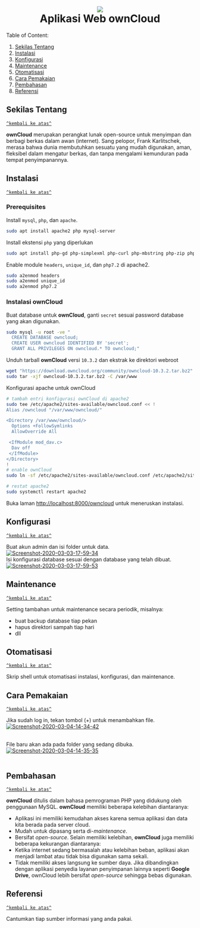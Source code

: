 <h1 id="top" align="center"><img src="https://upload.wikimedia.org/wikipedia/commons/f/f6/OwnCloud_logo_and_wordmark.svg"><br />Aplikasi Web ownCloud</h1>

Table of Content:

1. [Sekilas Tentang](#sekilas-tentang)
2. [Instalasi](#instalasi)
3. [Konfigurasi](#konfigurasi)
4. [Maintenance](#maintenance)
5. [Otomatisasi](#otomatisasi)
6. [Cara Pemakaian](#cara-pemakaian)
7. [Pembahasan](#pembahasan)
8. [Referensi](#referensi)

## Sekilas Tentang
[`^kembali ke atas^`](#top)

__ownCloud__ merupakan perangkat lunak open-source untuk menyimpan dan berbagi berkas dalam awan (internet). Sang pelopor, Frank Karlitschek, merasa bahwa dunia membutuhkan sesuatu yang mudah digunakan, aman, fleksibel dalam mengatur berkas, dan tanpa mengalami kemunduran pada tempat penyimpanannya.

## Instalasi
[`^kembali ke atas^`](#top)
### Prerequisites
Install `mysql`, `php`, dan `apache`.
```sh
sudo apt install apache2 php mysql-server
```
Install ekstensi `php` yang diperlukan
```sh
sudo apt install php-gd php-simplexml php-curl php-mbstring php-zip php-dom php-xmlwriter php-intl php-mysql php-zip php-intl
```
Enable module `headers`, `unique_id`, dan `php7.2` di apache2.
```sh
sudo a2enmod headers
sudo a2enmod unique_id
sudo a2enmod php7.2
```
### Instalasi ownCloud
Buat database untuk __ownCloud__, ganti `secret` sesuai password database yang akan digunakan.
```sh
sudo mysql -u root -ve "
  CREATE DATABASE owncloud;
  CREATE USER owncloud IDENTIFIED BY 'secret';
  GRANT ALL PRIVILEGES ON owncloud.* TO owncloud;"
```
Unduh tarball __ownCloud__ versi `10.3.2` dan ekstrak ke direktori webroot
```sh
wget "https://download.owncloud.org/community/owncloud-10.3.2.tar.bz2"
sudo tar -xjf owncloud-10.3.2.tar.bz2 -C /var/www
```
Konfigurasi apache untuk ownCloud
```sh
# tambah entri konfigurasi ownCloud di apache2
sudo tee /etc/apache2/sites-available/owncloud.conf << !
Alias /owncloud "/var/www/owncloud/"

<Directory /var/www/owncloud/>
  Options +FollowSymlinks
  AllowOverride All

 <IfModule mod_dav.c>
  Dav off
 </IfModule>
</Directory>
!
# enable ownCloud
sudo ln -sf /etc/apache2/sites-available/owncloud.conf /etc/apache2/sites-enabled/owncloud.conf

# restat apache2
sudo systemctl restart apache2
```
Buka laman [http://localhost:8000/owncloud](http://localhost:8000/owncloud) untuk meneruskan instalasi.
## Konfigurasi
[`^kembali ke atas^`](#top)

Buat akun admin dan isi folder untuk data.
<a href="https://ibb.co/72dyncM"><img src="https://i.ibb.co/4PnN8yv/Screenshot-2020-03-03-17-59-34.png" alt="Screenshot-2020-03-03-17-59-34" border="0" /></a><br/>
Isi konfigurasi database sesuai dengan database yang telah dibuat.
<a href="https://ibb.co/jvSbZrv"><img src="https://i.ibb.co/qMv7FrM/Screenshot-2020-03-03-17-59-53.png" alt="Screenshot-2020-03-03-17-59-53" border="0"></a><br/>

##  Maintenance
[`^kembali ke atas^`](#top)

Setting tambahan untuk maintenance secara periodik, misalnya:
- buat backup database tiap pekan
- hapus direktori sampah tiap hari
- dll


## Otomatisasi
[`^kembali ke atas^`](#top)

Skrip shell untuk otomatisasi instalasi, konfigurasi, dan maintenance.


## Cara Pemakaian
[`^kembali ke atas^`](#top)

Jika sudah log in, tekan tombol (+) untuk menambahkan file.
<a href="https://ibb.co/TLQYS7B"><img src="https://i.ibb.co/Kwtbkfj/Screenshot-2020-03-04-14-34-42.png" alt="Screenshot-2020-03-04-14-34-42" border="0"></a><br /><a target='_blank' href='https://id.imgbb.com/'></a><br />

File baru akan ada pada folder yang sedang dibuka.
<a href="https://ibb.co/vQQPSxq"><img src="https://i.ibb.co/jWWMSvf/Screenshot-2020-03-04-14-35-35.png" alt="Screenshot-2020-03-04-14-35-35" border="0"></a><br /><a target='_blank' href='https://id.imgbb.com/'></a><br />

## Pembahasan
[`^kembali ke atas^`](#top)

**ownCloud** ditulis dalam bahasa pemrograman PHP yang didukung oleh penggunaan MySQL. **ownCloud** memiliki beberapa kelebihan diantaranya:
- Aplikasi ini memiliki kemudahan akses karena semua aplikasi dan data kita berada pada server cloud.
- Mudah untuk dipasang serta di-*maintenance*.
- Bersifat *open-source*.
Selain memiliki kelebihan, **ownCloud** juga memiliki beberapa kekurangan diantaranya:
- Ketika internet sedang bermasalah atau kelebihan beban, aplikasi akan menjadi lambat atau tidak bisa digunakan sama sekali.
- Tidak memiliki akses langsung ke sumber daya.
Jika dibandingkan dengan aplikasi penyedia layanan penyimpanan lainnya seperti **Google Drive**, ownCloud lebih bersifat *open-source* sehingga bebas digunakan.

## Referensi
[`^kembali ke atas^`](#top)

Cantumkan tiap sumber informasi yang anda pakai.
